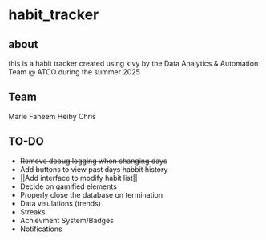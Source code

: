# habit_tracker
## about
this is a habit tracker created using kivy by the Data Analytics & Automation Team @ ATCO during the summer 2025

## Team
Marie
Faheem
Heiby
Chris

## TO-DO
- ~~Remove debug logging when changing days~~
- ~~Add buttons to view past days habbit history~~
- ||Add interface to modify habit list||
- Decide on gamified elements
- Properly close the database on termination
- Data visulations (trends)
- Streaks
- Achievment System/Badges
- Notifications